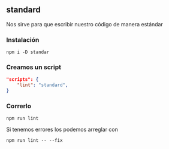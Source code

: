 ## standard

Nos sirve para que escribir nuestro código de manera estándar

### Instalación
```
npm i -D standar
```

### Creamos un script
```json
"scripts": {
    "lint": "standard",
}
```

### Correrlo
```
npm run lint
```

Si tenemos errores los podemos arreglar con
```
npm run lint -- --fix
```

